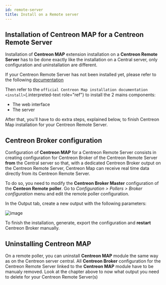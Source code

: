 ```yaml
---
id: remote-server
title: Install on a Remote server
---
```


## Installation of Centreon MAP for a Centreon Remote Server

Installation of **Centreon MAP** extension installation on a **Centreon Remote
Server** has to be done exactly like the installation on a Central server, only
configuration and uninstallation are different.

If your Centreon Remote Server has not been installed yet, please refer to the
following
[documentation](https://documentation.centreon.com/docs/centreon/en/latest/administration_guide/poller/install_remote_server.html)

Then refer to the `official Centreon Map installation documentation
<install>`{.interpreted-text role="ref"} to install the 2 mains components:

  - The web interface
  - The server

After that, you'll have to do extra steps, explained below, to finish Centreon
Map installation for your Centreon Remote Server.

## Centreon Broker configuration

Configuration of **Centreon MAP** for a Centreon Remote Server consists in
creating configuration for Centreon Broker of the Centreon Remote Server
**from** the Central server so that, with a dedicated Centreon Broker output on
the Centreon Remote Server, Centreon Map can receive real time data directly
from its Centreon Remote Server.

To do so, you need to modify the **Centreon Broker Master** configuration of the
**Centeon Remote poller**. Go to *Configuration \> Pollers \> Broker
configuration* menu and edit the remote poller configuration.

In the Output tab, create a new output with the following parameters:

![image](assets/data-presentation/output_broker.png)

To finish the installation, generate, export the configuration and **restart**
Centreon Broker manually.

## Uninstalling Centreon MAP

On a remote poller, you can uninstall **Centreon MAP** module the same way as on
the Centreon server central. All **Centreon Broker** configuration for the
Centreon Remote Server linked to the **Centreon MAP** module have to be manualy
removed. Look at the chapter above to now what output you need to delete for
your Centreon Remote Server(s)
